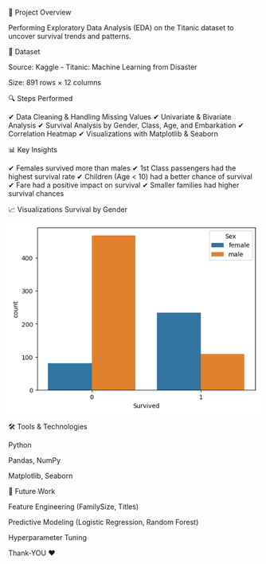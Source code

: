 📌 Project Overview

Performing Exploratory Data Analysis (EDA) on the Titanic dataset to uncover survival trends and patterns.

📂 Dataset

Source: Kaggle - Titanic: Machine Learning from Disaster

Size: 891 rows × 12 columns

🔍 Steps Performed

✔ Data Cleaning & Handling Missing Values
✔ Univariate & Bivariate Analysis
✔ Survival Analysis by Gender, Class, Age, and Embarkation
✔ Correlation Heatmap
✔ Visualizations with Matplotlib & Seaborn

📊 Key Insights

✔ Females survived more than males
✔ 1st Class passengers had the highest survival rate
✔ Children (Age < 10) had a better chance of survival
✔ Fare had a positive impact on survival
✔ Smaller families had higher survival chances

📈 Visualizations
Survival by Gender

![Survival by Gender](images/survival_by_gender.png)

🛠 Tools & Technologies

Python

Pandas, NumPy

Matplotlib, Seaborn

🚀 Future Work

Feature Engineering (FamilySize, Titles)

Predictive Modeling (Logistic Regression, Random Forest)

Hyperparameter Tuning

Thank-YOU ❤️


